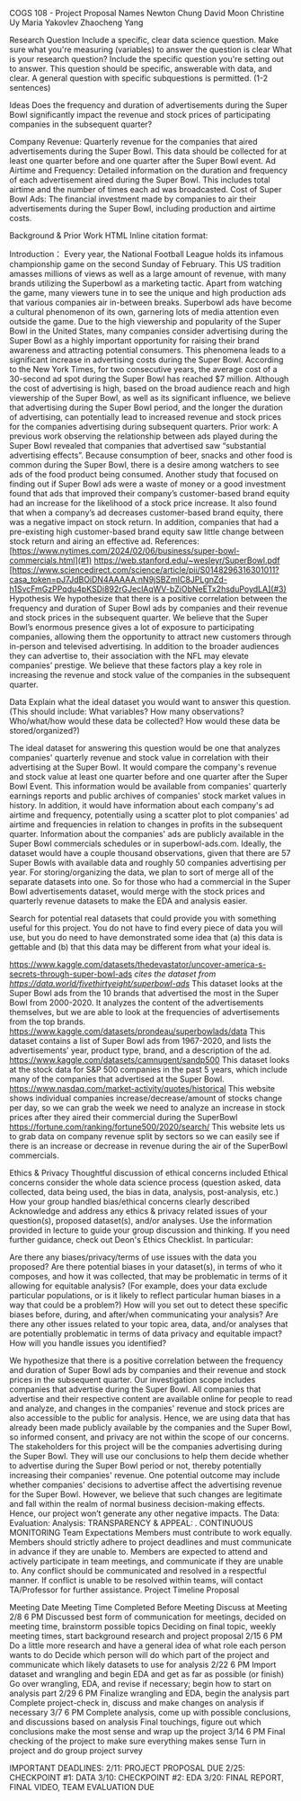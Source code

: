 COGS 108 - Project Proposal
Names
Newton Chung
David Moon
Christine Uy
Maria Yakovlev
Zhaocheng Yang

Research Question
Include a specific, clear data science question.
Make sure what you're measuring (variables) to answer the question is clear
What is your research question? Include the specific question you're setting out to answer. This question should be specific, answerable with data, and clear. A general question with specific subquestions is permitted. (1-2 sentences)

Ideas
Does the frequency and duration of advertisements during the Super Bowl significantly impact the revenue and stock prices of participating companies in the subsequent quarter?


Company Revenue: Quarterly revenue for the companies that aired advertisements during the Super Bowl. This data should be collected for at least one quarter before and one quarter after the Super Bowl event.
Ad Airtime and Frequency: Detailed information on the duration and frequency of each advertisement aired during the Super Bowl. This includes total airtime and the number of times each ad was broadcasted.
Cost of Super Bowl Ads: The financial investment made by companies to air their advertisements during the Super Bowl, including production and airtime costs.

Background & Prior Work
HTML Inline citation format: <a name="#..."> </a>

Introduction： 
Every year, the National Football League holds its infamous championship game on the second Sunday of February. This US tradition amasses millions of views as well as a large amount of revenue, with many brands utilizing the Superbowl as a marketing tactic. Apart from watching the game, many viewers tune in to see the unique and high production ads that various companies air in-between breaks. Superbowl ads have become a cultural phenomenon of its own, garnering lots of media attention even outside the game. Due to the high viewership and popularity of the Super Bowl in the United States, many companies consider advertising during the Super Bowl as a highly important opportunity for raising their brand awareness and attracting potential consumers. This phenomena leads to a significant increase in advertising costs during the Super Bowl. According to the New York Times, for two consecutive years, the average cost of a 30-second ad spot during the Super Bowl has reached $7 million. Although the cost of advertising is high, based on the broad audience reach and high viewership of the Super Bowl, as well as its significant influence, we believe that advertising during the Super Bowl period, and the longer the duration of advertising, can potentially lead to increased revenue and stock prices for the companies advertising during subsequent quarters.
Prior work: 
A previous work observing the relationship between ads played during the Super Bowl revealed that companies that advertised saw “substantial advertising effects”. Because consumption of beer, snacks and other food is common during the Super Bowl, there is a desire among watchers to see ads of the food product being consumed. Another study that focused on finding out if Super Bowl ads were a waste of money or a good investment found that ads that improved their company’s customer-based brand equity had an increase for the likelihood of a stock price increase. It also found that when a company’s ad decreases customer-based brand equity, there was a negative impact on stock return. In addition, companies that had a pre-existing high customer-based brand equity saw little change between stock return and airing an effective ad.
References:
[https://www.nytimes.com/2024/02/06/business/super-bowl-commercials.html](#1)
[https://web.stanford.edu/~wesleyr/SuperBowl.pdf ](#2)
[https://www.sciencedirect.com/science/article/pii/S0148296316301011?casa_token=pJ7JdBOiDN4AAAAA:nN9jSBZmIC8JPLgnZd-h1SvcFmGzPPqdu4pKSDi892rGJeclAqWV-bZiObNeETx2hsduPoydLA](#3)
Hypothesis
We hypothesize that there is a positive correlation between the frequency and duration of Super Bowl ads by companies and their revenue and stock prices in the subsequent quarter. We believe that the Super Bowl’s enormous presence gives a lot of exposure to participating companies, allowing them the opportunity to attract new customers through in-person and televised advertising. In addition to the broader audiences they can advertise to, their association with the NFL may elevate companies’ prestige. We believe that these factors play a key role in increasing the revenue and stock value of the companies in the subsequent quarter.

Data
Explain what the ideal dataset you would want to answer this question. (This should include: 
What variables? 
How many observations? 
Who/what/how would these data be collected? 
How would these data be stored/organized?)

The ideal dataset for answering this question would be one that analyzes companies' quarterly revenue and stock value in correlation with their advertising at the Super Bowl. It would compare the company's revenue and stock value at least one quarter before and one quarter after the Super Bowl Event. This information would be available from companies' quarterly earnings reports and public archives of companies' stock market values in history. In addition, it would have information about each company's ad airtime and frequency, potentially using a scatter plot to plot companies' ad airtime and frequencies in relation to changes in profits in the subsequent quarter. Information about the companies' ads are publicly available in the Super Bowl commercials schedules or in superbowl-ads.com. Ideally, the dataset would have a couple thousand observations, given that there are 57 Super Bowls with available data and roughly 50 companies advertising per year. For storing/organizing the data, we plan to sort of merge all of the separate datasets into one. So for those who had a commercial in the Super Bowl advertisements dataset, would merge with the stock prices and quarterly revenue datasets to make the EDA and analysis easier.

Search for potential real datasets that could provide you with something useful for this project. You do not have to find every piece of data you will use, but you do need to have demonstrated some idea that (a) this data is gettable and (b) that this data may be different from what your ideal is.

https://www.kaggle.com/datasets/thedevastator/uncover-america-s-secrets-through-super-bowl-ads *cites the dataset from https://data.world/fivethirtyeight/superbowl-ads*
This dataset looks at the Super Bowl ads from the 10 brands that advertised the most in the Super Bowl from 2000-2020. It analyzes the content of the advertisements themselves, but we are able to look at the frequencies of advertisements from the top brands.
https://www.kaggle.com/datasets/prondeau/superbowlads/data
This dataset contains a list of Super Bowl ads from 1967-2020, and lists the advertisements’ year, product type, brand, and a description of the ad.
https://www.kaggle.com/datasets/camnugent/sandp500
This dataset looks at the stock data for S&P 500 companies in the past 5 years, which include many of the companies that advertised at the Super Bowl. 
https://www.nasdaq.com/market-activity/quotes/historical
This website shows individual companies increase/decrease/amount of stocks change per day, so we can grab the week we need to analyze an increase in stock prices after they aired their commercial during the SuperBowl
https://fortune.com/ranking/fortune500/2020/search/
This website lets us to grab data on company revenue split by sectors so we can easily see if there is an increase or decrease in revenue during the air of the SuperBowl commercials.

Ethics & Privacy
Thoughtful discussion of ethical concerns included
Ethical concerns consider the whole data science process (question asked, data collected, data being used, the bias in data, analysis, post-analysis, etc.)
How your group handled bias/ethical concerns clearly described
Acknowledge and address any ethics & privacy related issues of your question(s), proposed dataset(s), and/or analyses. Use the information provided in lecture to guide your group discussion and thinking. If you need further guidance, check out Deon's Ethics Checklist. In particular:

Are there any biases/privacy/terms of use issues with the data you proposed?
Are there potential biases in your dataset(s), in terms of who it composes, and how it was collected, that may be problematic in terms of it allowing for equitable analysis? (For example, does your data exclude particular populations, or is it likely to reflect particular human biases in a way that could be a problem?)
How will you set out to detect these specific biases before, during, and after/when communicating your analysis?
Are there any other issues related to your topic area, data, and/or analyses that are potentially problematic in terms of data privacy and equitable impact?
How will you handle issues you identified?

We hypothesize that there is a positive correlation between the frequency and duration of Super Bowl ads by companies and their revenue and stock prices in the subsequent quarter. Our investigation scope includes companies that advertise during the Super Bowl. All companies that advertise and their respective content are available online for people to read and analyze, and changes in the companies' revenue and stock prices are also accessible to the public for analysis. Hence, we are using data that has already been made publicly available by the companies and the Super Bowl, so informed consent, and privacy are not within the scope of our concerns. The stakeholders for this project will be the companies advertising during the Super Bowl. They will use our conclusions to help them decide whether to advertise during the Super Bowl period or not, thereby potentially increasing their companies' revenue. One potential outcome may include whether companies' decisions to advertise affect the advertising revenue for the Super Bowl. However, we believe that such changes are legitimate and fall within the realm of normal business decision-making effects. Hence, our project won’t generate any other negative impacts.
The Data: 
Evaluation: 
Analysis: 
TRANSPARENCY & APPEAL: 
. CONTINUOUS MONITORING
Team Expectations
Members must contribute to work equally.
Members should strictly adhere to project deadlines and must communicate in advance if they are unable to.
Members are expected to attend and actively participate in team meetings, and communicate if they are unable to.
Any conflict should be communicated and resolved in a respectful manner.
If conflict is unable to be resolved within teams, will contact TA/Professor for further assistance.
Project Timeline Proposal

Meeting Date
Meeting Time
Completed Before Meeting
Discuss at Meeting
2/8
6 PM
Discussed best form of communication for meetings, decided on meeting time, brainstorm possible topics
Deciding on final topic, weekly meeting times, start background research and project proposal
2/15
6 PM
Do a little more research and have a general idea of what role each person wants to do
Decide which person will do which part of the project and communicate which likely datasets to use for analysis
2/22
6 PM
Import dataset and wrangling and begin EDA and get as far as possible (or finish)
Go over wrangling, EDA, and revise if necessary; begin how to start on analysis part
2/29
6 PM
Finalize wrangling and EDA, begin the analysis part
Complete project-check in, discuss and make changes on analysis if necessary
3/7
6 PM
Complete analysis, come up with possible conclusions, and discussions based on analysis
Final touchings, figure out which conclusions make the most sense and wrap up the project
3/14
6 PM
Final checking of the project to make sure everything makes sense
Turn in project and do group project survey


IMPORTANT DEADLINES:
2/11: PROJECT PROPOSAL DUE
2/25: CHECKPOINT #1: DATA
3/10: CHECKPOINT #2: EDA
3/20: FINAL REPORT, FINAL VIDEO, TEAM EVALUATION DUE


